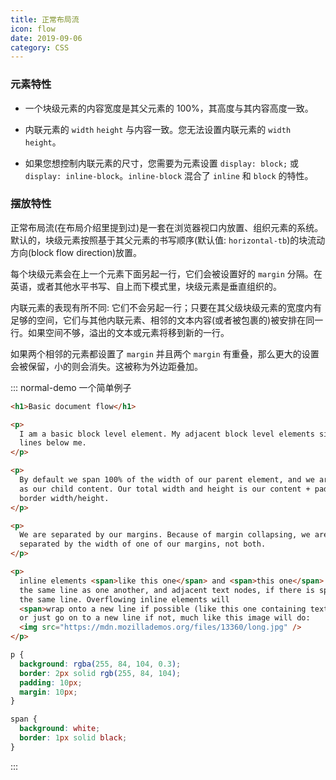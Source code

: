 ```yaml
---
title: 正常布局流
icon: flow
date: 2019-09-06
category: CSS
---
```


### 元素特性

- 一个块级元素的内容宽度是其父元素的 100%，其高度与其内容高度一致。

- 内联元素的 `width` `height` 与内容一致。您无法设置内联元素的 `width` `height`。

- 如果您想控制内联元素的尺寸，您需要为元素设置 `display: block;` 或 `display: inline-block`。`inline-block` 混合了 `inline` 和 `block` 的特性。

### 摆放特性

正常布局流(在布局介绍里提到过)是一套在浏览器视口内放置、组织元素的系统。默认的，块级元素按照基于其父元素的书写顺序(默认值: `horizontal-tb`)的块流动方向(block flow direction)放置。

每个块级元素会在上一个元素下面另起一行，它们会被设置好的 `margin` 分隔。在英语，或者其他水平书写、自上而下模式里，块级元素是垂直组织的。

内联元素的表现有所不同: 它们不会另起一行；只要在其父级块级元素的宽度内有足够的空间，它们与其他内联元素、相邻的文本内容(或者被包裹的)被安排在同一行。如果空间不够，溢出的文本或元素将移到新的一行。

如果两个相邻的元素都设置了 `margin` 并且两个 `margin` 有重叠，那么更大的设置会被保留，小的则会消失。这被称为外边距叠加。

::: normal-demo 一个简单例子

```html
<h1>Basic document flow</h1>

<p>
  I am a basic block level element. My adjacent block level elements sit on new
  lines below me.
</p>

<p>
  By default we span 100% of the width of our parent element, and we are as tall
  as our child content. Our total width and height is our content + padding +
  border width/height.
</p>

<p>
  We are separated by our margins. Because of margin collapsing, we are
  separated by the width of one of our margins, not both.
</p>

<p>
  inline elements <span>like this one</span> and <span>this one</span> sit on
  the same line as one another, and adjacent text nodes, if there is space on
  the same line. Overflowing inline elements will
  <span>wrap onto a new line if possible (like this one containing text)</span>,
  or just go on to a new line if not, much like this image will do:
  <img src="https://mdn.mozillademos.org/files/13360/long.jpg" />
</p>
```

```css
p {
  background: rgba(255, 84, 104, 0.3);
  border: 2px solid rgb(255, 84, 104);
  padding: 10px;
  margin: 10px;
}

span {
  background: white;
  border: 1px solid black;
}
```

:::

